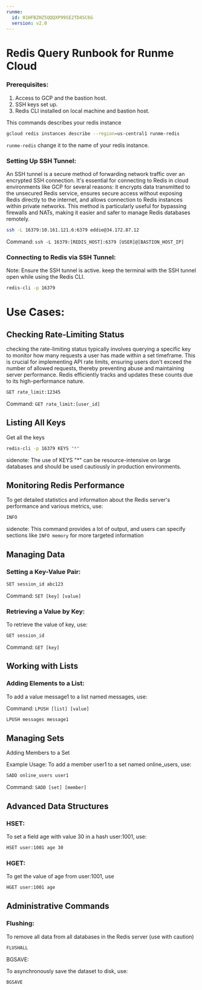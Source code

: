 ```yaml
---
runme:
  id: 01HFBZHZ5QQQXP99SE2TD4SC6G
  version: v2.0
---
```


# Redis Query Runbook for Runme Cloud

### Prerequisites:

1. Access to GCP and the bastion host.
2. SSH keys set up.
3. Redis CLI installed on local machine and bastion host.

This commands describes your redis instance

```sh {"id":"01HFS20KP4P56TJR8SJ1R5E0RA"}
gcloud redis instances describe --region=us-central1 runme-redis
```

`runme-redis` change it to the name of your redis instance.

### Setting Up SSH Tunnel:

An SSH tunnel is a secure method of forwarding network traffic over an encrypted SSH connection. It's essential for connecting to Redis in cloud environments like GCP for several reasons: it encrypts data transmitted to the unsecured Redis service, ensures secure access without exposing Redis directly to the internet, and allows connection to Redis instances within private networks. This method is particularly useful for bypassing firewalls and NATs, making it easier and safer to manage Redis databases remotely.

```sh {"id":"01HFS20KP4P56TJR8SJ527NA6G"}
ssh -L 16379:10.161.121.6:6379 eddie@34.172.87.12
```

Command: `ssh -L 16379:[REDIS_HOST]:6379 [USER]@[BASTION_HOST_IP]`

### Connecting to Redis via SSH Tunnel:

Note: Ensure the SSH tunnel is active. keep the terminal with the SSH tunnel open while using the Redis CLI.

```sh {"id":"01HFS20KP4P56TJR8SJ7KQE1C4"}
redis-cli -p 16379
```

# Use Cases:

## Checking Rate-Limiting Status

checking the rate-limiting status typically involves querying a specific key to monitor how many requests a user has made within a set timeframe. This is crucial for implementing API rate limits, ensuring users don't exceed the number of allowed requests, thereby preventing abuse and maintaining server performance. Redis efficiently tracks and updates these counts due to its high-performance nature.

```sh {"id":"01HFS20KP4P56TJR8SJ9ZFTSE8"}
GET rate_limit:12345
```

Command: `GET rate_limit:[user_id]`

## Listing All Keys

Get all the keys

```sh {"id":"01HFS20KP4P56TJR8SJARQZD38"}
redis-cli -p 16379 KEYS "*"
```

sidenote: The use of KEYS "*" can be resource-intensive on large databases and should be used cautiously in production environments.

## Monitoring Redis Performance

To get detailed statistics and information about the Redis server's performance and various metrics, use:

```sh {"id":"01HFS20KP4P56TJR8SJDEWWDKS"}
INFO
```

sidenote: This command provides a lot of output, and users can specify sections like `INFO memory` for more targeted information

## Managing Data

### Setting a Key-Value Pair:

```sh {"id":"01HFS20KP4P56TJR8SJDY9E68W"}
SET session_id abc123
```

Command: `SET [key] [value]`

### Retrieving a Value by Key:

To retrieve the value of key, use:

```sh {"id":"01HFS20KP4P56TJR8SJHG8E60E"}
GET session_id
```

Command: `GET [key]`

## Working with Lists

### Adding Elements to a List:

To add a value message1 to a list named messages, use:

Command: `LPUSH [list] [value]`

```sh {"id":"01HFS20KP4P56TJR8SJMHZTDQ5"}
LPUSH messages message1
```

## Managing Sets

Adding Members to a Set

Example Usage: To add a member user1 to a set named online_users, use:

```sh {"id":"01HFS20KP4P56TJR8SJR26MWFW"}
SADD online_users user1
```

Command: `SADD [set] [member]`

## Advanced Data Structures

### HSET:

To set a field age with value 30 in a hash user:1001, use:

```sh {"id":"01HFS20KP4P56TJR8SJS8J1Y5V"}
HSET user:1001 age 30
```

### HGET:

To get the value of age from user:1001, use

```sh {"id":"01HFS20KP4P56TJR8SJWAGGHHG"}
HGET user:1001 age
```

## Administrative Commands

### Flushing:

To remove all data from all databases in the Redis server (use with caution)

```sh {"id":"01HFS20KP4P56TJR8SJXWE6T1Z"}
FLUSHALL
```

BGSAVE:

To asynchronously save the dataset to disk, use:

```sh {"id":"01HFS20KP4P56TJR8SJYYWEPN5"}
BGSAVE
```
